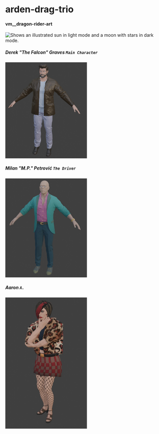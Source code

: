# arden-drag-trio

#### vm__dragon-rider-art

<picture>
  <source media="(prefers-color-scheme: dark)" srcset="https://user-images.githubusercontent.com/25423296/163456776-7f95b81a-f1ed-45f7-b7ab-8fa810d529fa.png" width="32">
  <source media="(prefers-color-scheme: light)" srcset="https://user-images.githubusercontent.com/25423296/163456779-a8556205-d0a5-45e2-ac17-42d089e3c3f8.png" width="32">
  <img alt="Shows an illustrated sun in light mode and a moon with stars in dark mode." src="https://user-images.githubusercontent.com/25423296/163456779-a8556205-d0a5-45e2-ac17-42d089e3c3f8.png" width="32">
</picture>

##### Derek "The Falcon" Graves `Main Character`
<picture>
  <img alt="" src="https://github.com/FeedFestival/arden-drag-trio/blob/main/_chars/derek-graves/derek-graves.jpg" width="256">
</picture>

##### Milan "M.P." Petrović `The Driver`
<picture>
  <img alt="" src="https://github.com/FeedFestival/arden-drag-trio/blob/main/_chars/milan-petrovic/milan-petrovic.jpg" width="256">
</picture>

##### Aaron `A.`
<picture>
  <img alt="" src="https://github.com/FeedFestival/arden-drag-trio/blob/main/_chars/a/a.jpg" width="256">
</picture>
